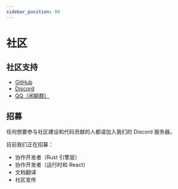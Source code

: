 ```yaml
---
sidebar_position: 80
---
```


# 社区

## 社区支持

- [GitHub](https://github.com/Icemic/hai)
- [Discord](https://discord.gg/KBRKNrmNBb)
- [QQ（闲聊群）](http://qm.qq.com/cgi-bin/qm/qr?_wv=1027&k=dcB58s03NbyIENYYtp0IHa8aTcUzlBF4&authKey=cgKWlgzqOhczlLbJbGo%2F1wLiUzH%2FMXNSTxz%2BNhDjMufuw0egSin7eqZKoRD7vF4l&noverify=0&group_code=293602841)

## 招募

任何想要参与社区建设和代码贡献的人都请加入我们的 Discord 服务器。

目前我们正在招募：

- 协作开发者（Rust 引擎层）
- 协作开发者（运行时和 React）
- 文档翻译
- 社区宣传
